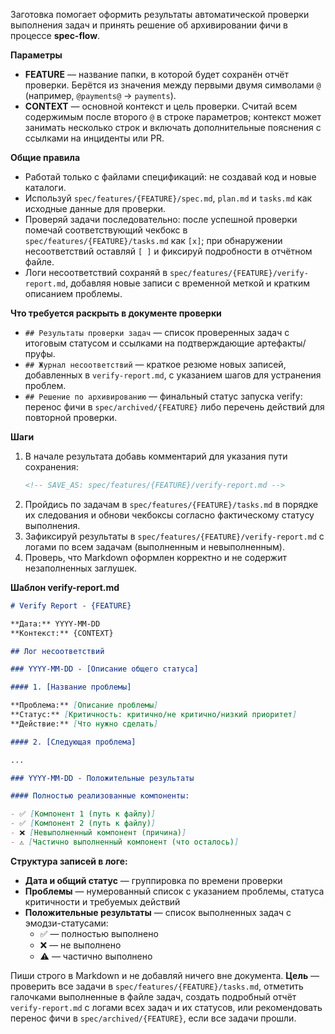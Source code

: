 <!-- spec-flow: проверка задач -->

Заготовка помогает оформить результаты автоматической проверки выполнения задач и принять решение об архивировании фичи в процессе **spec-flow**.

**Параметры**

- **FEATURE** — название папки, в которой будет сохранён отчёт проверки. Берётся из значения между первыми двумя символами `@` (например, `@payments@` → `payments`).
- **CONTEXT** — основной контекст и цель проверки. Считай всем содержимым после второго `@` в строке параметров; контекст может занимать несколько строк и включать дополнительные пояснения с ссылками на инциденты или PR.

**Общие правила**

- Работай только с файлами спецификаций: не создавай код и новые каталоги.
- Используй `spec/features/{FEATURE}/spec.md`, `plan.md` и `tasks.md` как исходные данные для проверки.
- Проверяй задачи последовательно: после успешной проверки помечай соответствующий чекбокс в `spec/features/{FEATURE}/tasks.md` как `[x]`; при обнаружении несоответствий оставляй `[ ]` и фиксируй подробности в отчётном файле.
- Логи несоответствий сохраняй в `spec/features/{FEATURE}/verify-report.md`, добавляя новые записи с временной меткой и кратким описанием проблемы.

**Что требуется раскрыть в документе проверки**

- `## Результаты проверки задач` — список проверенных задач с итоговым статусом и ссылками на подтверждающие артефакты/пруфы.
- `## Журнал несоответствий` — краткое резюме новых записей, добавленных в `verify-report.md`, с указанием шагов для устранения проблем.
- `## Решение по архивированию` — финальный статус запуска verify: перенос фичи в `spec/archived/{FEATURE}` либо перечень действий для повторной проверки.

**Шаги**

1. В начале результата добавь комментарий для указания пути сохранения:
   ```md
   <!-- SAVE_AS: spec/features/{FEATURE}/verify-report.md -->
   ```
2. Пройдись по задачам в `spec/features/{FEATURE}/tasks.md` в порядке их следования и обнови чекбоксы согласно фактическому статусу выполнения.
3. Зафиксируй результаты в `spec/features/{FEATURE}/verify-report.md` с логами по всем задачам (выполненным и невыполненным).
4. Проверь, что Markdown оформлен корректно и не содержит незаполненных заглушек.

**Шаблон verify-report.md**

```md
# Verify Report - {FEATURE}

**Дата:** YYYY-MM-DD  
**Контекст:** {CONTEXT}

## Лог несоответствий

### YYYY-MM-DD - [Описание общего статуса]

#### 1. [Название проблемы]

**Проблема:** [Описание проблемы]  
**Статус:** [Критичность: критично/не критично/низкий приоритет]  
**Действие:** [Что нужно сделать]

#### 2. [Следующая проблема]

...

### YYYY-MM-DD - Положительные результаты

#### Полностью реализованные компоненты:

- ✅ [Компонент 1 (путь к файлу)]
- ✅ [Компонент 2 (путь к файлу)]
- ❌ [Невыполненный компонент (причина)]
- ⚠️ [Частично выполненный компонент (что осталось)]
```

**Структура записей в логе:**

- **Дата и общий статус** — группировка по времени проверки
- **Проблемы** — нумерованный список с указанием проблемы, статуса критичности и требуемых действий
- **Положительные результаты** — список выполненных задач с эмодзи-статусами:
  - ✅ — полностью выполнено
  - ❌ — не выполнено
  - ⚠️ — частично выполнено

Пиши строго в Markdown и не добавляй ничего вне документа. **Цель** — проверить все задачи в `spec/features/{FEATURE}/tasks.md`, отметить галочками выполненные в файле задач, создать подробный отчёт `verify-report.md` с логами всех задач и их статусов, или рекомендовать перенос фичи в `spec/archived/{FEATURE}`, если все задачи прошли.
